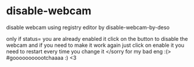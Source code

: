 # disable-webcam
disable webcam using registry editor by disable-webcam-by-deso

only if status= you are already enabled it
click on the button to disable the webcam
and if you need to make it work again just click on enable it
you need to restart every time you change it
</sorry for my bad eng :(>
#gooooooooootchaaaa :) <3
